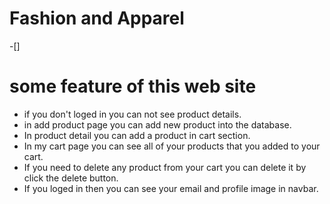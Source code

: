 # Fashion and Apparel

-[]

# some feature of this web site

- if you don't loged in you can not see product details.
- in add product page you can add new product into the database.
- In product detail you can add a product in cart section.
- In my cart page you can see all of your products that you added to your cart.
- If you need to delete any product from your cart you can delete it by click the delete button.
- If you loged in then you can see your email and profile image in navbar.
